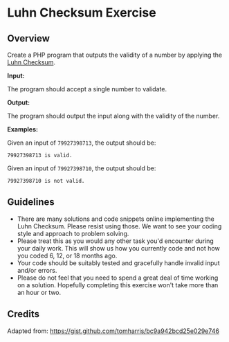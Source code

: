 # Luhn Checksum Exercise

## Overview

Create a PHP program that outputs the validity of a number by applying the [Luhn Checksum](http://en.wikipedia.org/wiki/Luhn_algorithm).

**Input:**

The program should accept a single number to validate.
 
**Output:**

The program should output the input along with the validity of the number.
 
**Examples:**

Given an input of `79927398713`, the output should be:

```
79927398713 is valid.
```
 
Given an input of `79927398710`, the output should be:

```
79927398710 is not valid.
```

## Guidelines
- There are many solutions and code snippets online implementing the Luhn Checksum. Please resist using those. We want to see your coding style and approach to problem solving.
- Please treat this as you would any other task you'd encounter during your daily work. This will show us how you currently code and not how you coded 6, 12, or 18 months ago.
- Your code should be suitably tested and gracefully handle invalid input and/or errors.
- Please do not feel that you need to spend a great deal of time working on a solution. Hopefully completing this exercise won't take more than an hour or two.


## Credits

Adapted from: https://gist.github.com/tomharris/bc9a942bcd25e029e746